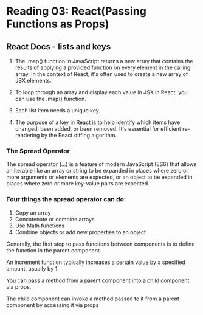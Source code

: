 # Reading 03: React(Passing Functions as Props)

## React Docs - lists and keys

1. The .map() function in JavaScript returns a new array that contains the results of applying a provided function on every element in the calling array. In the context of React, it's often used to create a new array of JSX elements.

2. To loop through an array and display each value in JSX in React, you can use the .map() function.

3. Each list item needs a unique key.

4. The purpose of a key in React is to help identify which items have changed, been added, or been removed. It's essential for efficient re-rendering by the React diffing algorithm.

### The Spread Operator

The spread operator (...) is a feature of modern JavaScript (ES6) that allows an iterable like an array or string to be expanded in places where zero or more arguments or elements are expected, or an object to be expanded in places where zero or more key-value pairs are expected.

### Four things the spread operator can do:

1. Copy an array
2. Concatenate or combine arrays
3. Use Math functions
4. Combine objects or add new properties to an object

Generally, the first step to pass functions between components is to define the function in the parent component.

An increment function typically increases a certain value by a specified amount, usually by 1.

You can pass a method from a parent component into a child component via props. 

The child component can invoke a method passed to it from a parent component by accessing it via props